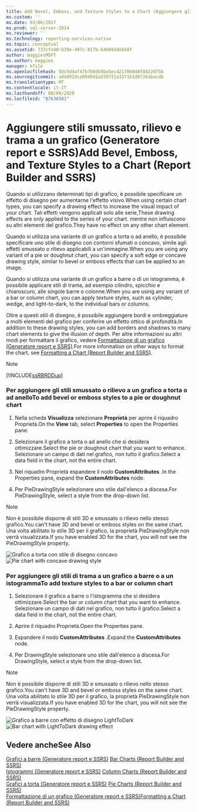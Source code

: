 ```yaml
---
title: Add Bevel, Emboss, and Texture Styles to a Chart (Aggiungere gli stili smussato, rilievo e trama a un grafico (Generatore report e SSRS)) | Microsoft Docs
ms.custom: ''
ms.date: 03/06/2017
ms.prod: sql-server-2014
ms.reviewer: ''
ms.technology: reporting-services-native
ms.topic: conceptual
ms.assetid: 737cfc80-b39e-497c-817b-b46693deb58f
author: maggiesMSFT
ms.author: maggies
manager: kfile
ms.openlocfilehash: 92c5d4af47b7889b9ba5ec421706848f8822075b
ms.sourcegitcommit: ad4d92dce894592a259721a1571b1d8736abacdb
ms.translationtype: MT
ms.contentlocale: it-IT
ms.lasthandoff: 08/04/2020
ms.locfileid: "87636581"
---
```

# <a name="add-bevel-emboss-and-texture-styles-to-a-chart-report-builder-and-ssrs"></a><span data-ttu-id="8ee43-102">Aggiungere stili smussato, rilievo e trama a un grafico (Generatore report e SSRS)</span><span class="sxs-lookup"><span data-stu-id="8ee43-102">Add Bevel, Emboss, and Texture Styles to a Chart (Report Builder and SSRS)</span></span>
  <span data-ttu-id="8ee43-103">Quando si utilizzano determinati tipi di grafico, è possibile specificare un effetto di disegno per aumentarne l'effetto visivo.</span><span class="sxs-lookup"><span data-stu-id="8ee43-103">When using certain chart types, you can specify a drawing effect to increase the visual impact of your chart.</span></span> <span data-ttu-id="8ee43-104">Tali effetti vengono applicati solo alle serie,</span><span class="sxs-lookup"><span data-stu-id="8ee43-104">These drawing effects are only applied to the series of your chart.</span></span> <span data-ttu-id="8ee43-105">mentre non influiscono su altri elementi del grafico.</span><span class="sxs-lookup"><span data-stu-id="8ee43-105">They have no effect on any other chart element.</span></span>  
  
 <span data-ttu-id="8ee43-106">Quando si utilizza una variante di un grafico a torta o ad anello, è possibile specificare uno stile di disegno con contorni sfumati o concavo, simile agli effetti smussato o rilievo applicabili a un'immagine.</span><span class="sxs-lookup"><span data-stu-id="8ee43-106">When you are using any variant of a pie or doughnut chart, you can specify a soft edge or concave drawing style, similar to bevel or emboss effects that can be applied to an image.</span></span>  
  
 <span data-ttu-id="8ee43-107">Quando si utilizza una variante di un grafico a barre o di un istogramma, è possibile applicare stili di trama, ad esempio cilindro, spicchio e chiaroscuro, alle singole barre o colonne.</span><span class="sxs-lookup"><span data-stu-id="8ee43-107">When you are using any variant of a bar or column chart, you can apply texture styles, such as cylinder, wedge, and light-to-dark, to the individual bars or columns.</span></span>  
  
 <span data-ttu-id="8ee43-108">Oltre a questi stili di disegno, è possibile aggiungere bordi e ombreggiature a molti elementi del grafico per conferire un effetto ottico di profondità.</span><span class="sxs-lookup"><span data-stu-id="8ee43-108">In addition to these drawing styles, you can add borders and shadows to many chart elements to give the illusion of depth.</span></span> <span data-ttu-id="8ee43-109">Per altre informazioni su altri modi per formattare il grafico, vedere [Formattazione di un grafico &#40;Generatore report e SSRS&#41;](formatting-a-chart-report-builder-and-ssrs.md).</span><span class="sxs-lookup"><span data-stu-id="8ee43-109">For more information on other ways to format the chart, see [Formatting a Chart &#40;Report Builder and SSRS&#41;](formatting-a-chart-report-builder-and-ssrs.md).</span></span>  
  
> [!NOTE]  
>  [!INCLUDE[ssRBRDDup](../../includes/ssrbrddup-md.md)]  
  
### <a name="to-add-bevel-or-emboss-styles-to-a-pie-or-doughnut-chart"></a><span data-ttu-id="8ee43-110">Per aggiungere gli stili smussato o rilievo a un grafico a torta o ad anello</span><span class="sxs-lookup"><span data-stu-id="8ee43-110">To add bevel or emboss styles to a pie or doughnut chart</span></span>  
  
1.  <span data-ttu-id="8ee43-111">Nella scheda **Visualizza** selezionare **Proprietà** per aprire il riquadro Proprietà.</span><span class="sxs-lookup"><span data-stu-id="8ee43-111">On the **View** tab, select **Properties** to open the Properties pane.</span></span>  
  
2.  <span data-ttu-id="8ee43-112">Selezionare il grafico a torta o ad anello che si desidera ottimizzare.</span><span class="sxs-lookup"><span data-stu-id="8ee43-112">Select the pie or doughnut chart that you want to enhance.</span></span> <span data-ttu-id="8ee43-113">Selezionare un campo di dati nel grafico, non tutto il grafico.</span><span class="sxs-lookup"><span data-stu-id="8ee43-113">Select a data field in the chart, not the entire chart.</span></span>  
  
3.  <span data-ttu-id="8ee43-114">Nel riquadro Proprietà espandere il nodo **CustomAttributes** .</span><span class="sxs-lookup"><span data-stu-id="8ee43-114">In the Properties pane, expand the **CustomAttributes** node.</span></span>  
  
4.  <span data-ttu-id="8ee43-115">Per PieDrawingStyle selezionare uno stile dall'elenco a discesa.</span><span class="sxs-lookup"><span data-stu-id="8ee43-115">For PieDrawingStyle, select a style from the drop-down list.</span></span>  
  
> [!NOTE]  
>  <span data-ttu-id="8ee43-116">Non è possibile disporre di stili 3D e smussato o rilievo nello stesso grafico.</span><span class="sxs-lookup"><span data-stu-id="8ee43-116">You can't have 3D and bevel or emboss styles on the same chart.</span></span> <span data-ttu-id="8ee43-117">Una volta abilitato lo stile 3D per il grafico, la proprietà PieDrawingStyle non verrà visualizzata.</span><span class="sxs-lookup"><span data-stu-id="8ee43-117">If you have enabled 3D for the chart, you will not see the PieDrawingStyle property.</span></span>  
  
 <span data-ttu-id="8ee43-118">![Grafico a torta con stile di disegno concavo](../media/rs-piedrawingeffects-concave.gif "Grafico a torta con stile di disegno concavo")</span><span class="sxs-lookup"><span data-stu-id="8ee43-118">![Pie chart with concave drawing style](../media/rs-piedrawingeffects-concave.gif "Pie chart with concave drawing style")</span></span>  
  
### <a name="to-add-texture-styles-to-a-bar-or-column-chart"></a><span data-ttu-id="8ee43-119">Per aggiungere gli stili di trama a un grafico a barre o a un istogramma</span><span class="sxs-lookup"><span data-stu-id="8ee43-119">To add texture styles to a bar or column chart</span></span>  
  
1.  <span data-ttu-id="8ee43-120">Selezionare il grafico a barre o l'istogramma che si desidera ottimizzare.</span><span class="sxs-lookup"><span data-stu-id="8ee43-120">Select the bar or column chart that you want to enhance.</span></span> <span data-ttu-id="8ee43-121">Selezionare un campo di dati nel grafico, non tutto il grafico.</span><span class="sxs-lookup"><span data-stu-id="8ee43-121">Select a data field in the chart, not the entire chart.</span></span>  
  
2.  <span data-ttu-id="8ee43-122">Aprire il riquadro Proprietà.</span><span class="sxs-lookup"><span data-stu-id="8ee43-122">Open the Properties pane.</span></span>  
  
3.  <span data-ttu-id="8ee43-123">Espandere il nodo **CustomAttributes** .</span><span class="sxs-lookup"><span data-stu-id="8ee43-123">Expand the **CustomAttributes** node.</span></span>  
  
4.  <span data-ttu-id="8ee43-124">Per DrawingStyle selezionare uno stile dall'elenco a discesa.</span><span class="sxs-lookup"><span data-stu-id="8ee43-124">For DrawingStyle, select a style from the drop-down list.</span></span>  
  
> [!NOTE]  
>  <span data-ttu-id="8ee43-125">Non è possibile disporre di stili 3D e smussato o rilievo nello stesso grafico.</span><span class="sxs-lookup"><span data-stu-id="8ee43-125">You can't have 3D and bevel or emboss styles on the same chart.</span></span> <span data-ttu-id="8ee43-126">Una volta abilitato lo stile 3D per il grafico, la proprietà PieDrawingStyle non verrà visualizzata.</span><span class="sxs-lookup"><span data-stu-id="8ee43-126">If you have enabled 3D for the chart, you will not see the PieDrawingStyle property.</span></span>  
  
 <span data-ttu-id="8ee43-127">![Grafico a barre con effetto di disegno LightToDark](../media/rs-bardrawingeffects-lighttodark.gif "Grafico a barre con effetto di disegno LightToDark")</span><span class="sxs-lookup"><span data-stu-id="8ee43-127">![Bar chart with LightToDark drawing effect](../media/rs-bardrawingeffects-lighttodark.gif "Bar chart with LightToDark drawing effect")</span></span>  
  
## <a name="see-also"></a><span data-ttu-id="8ee43-128">Vedere anche</span><span class="sxs-lookup"><span data-stu-id="8ee43-128">See Also</span></span>  
 <span data-ttu-id="8ee43-129">[Grafici a barre &#40;Generatore report e SSRS&#41;](charts-report-builder-and-ssrs.md) </span><span class="sxs-lookup"><span data-stu-id="8ee43-129">[Bar Charts &#40;Report Builder and SSRS&#41;](charts-report-builder-and-ssrs.md) </span></span>  
 <span data-ttu-id="8ee43-130">[Istogrammi &#40;Generatore report e SSRS&#41;](column-charts-report-builder-and-ssrs.md) </span><span class="sxs-lookup"><span data-stu-id="8ee43-130">[Column Charts &#40;Report Builder and SSRS&#41;](column-charts-report-builder-and-ssrs.md) </span></span>  
 <span data-ttu-id="8ee43-131">[Grafici a torta &#40;Generatore report e SSRS&#41;](pie-charts-report-builder-and-ssrs.md) </span><span class="sxs-lookup"><span data-stu-id="8ee43-131">[Pie Charts &#40;Report Builder and SSRS&#41;](pie-charts-report-builder-and-ssrs.md) </span></span>  
 [<span data-ttu-id="8ee43-132">Formattazione di un grafico &#40;Generatore report e SSRS&#41;</span><span class="sxs-lookup"><span data-stu-id="8ee43-132">Formatting a Chart &#40;Report Builder and SSRS&#41;</span></span>](formatting-a-chart-report-builder-and-ssrs.md)  
  
  
